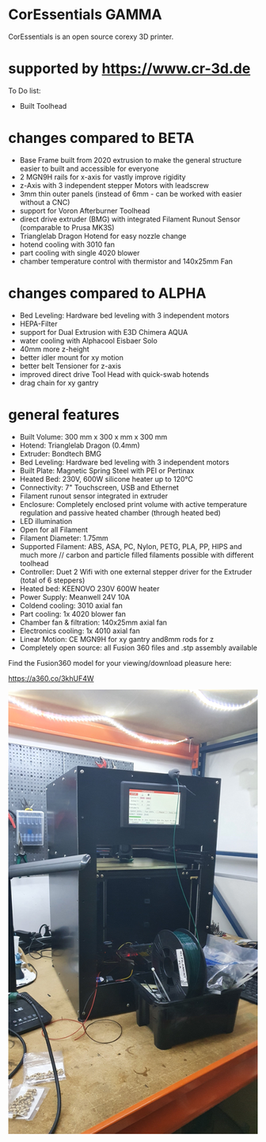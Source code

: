 # CorEssentials GAMMA
CorEssentials is an open source corexy 3D printer.

# supported by https://www.cr-3d.de

To Do list:
- Built Toolhead

# changes compared to BETA
- Base Frame built from 2020 extrusion to make the general structure easier to built and accessible for everyone
- 2 MGN9H rails for x-axis for vastly improve rigidity
- z-Axis with 3 independent stepper Motors with leadscrew
- 3mm thin outer panels (instead of 6mm - can be worked with easier without a CNC)
- support for Voron Afterburner Toolhead
- direct drive extruder (BMG) with integrated Filament Runout Sensor (comparable to Prusa MK3S)
- Trianglelab Dragon Hotend for easy nozzle change
- hotend cooling with 3010 fan
- part cooling with single 4020 blower
- chamber temperature control with thermistor and 140x25mm Fan

# changes compared to ALPHA
- Bed Leveling: Hardware bed leveling with 3 independent motors
- HEPA-Filter
- support for Dual Extrusion with E3D Chimera AQUA
- water cooling with Alphacool Eisbaer Solo
- 40mm more z-height
- better idler mount for xy motion
- better belt Tensioner for z-axis
- improved direct drive Tool Head with quick-swab hotends
- drag chain for xy gantry

# general features
- Built Volume: 300 mm x 300 x mm x 300 mm
- Hotend: Trianglelab Dragon (0.4mm)
- Extruder: Bondtech BMG
- Bed Leveling: Hardware bed leveling with 3 independent motors
- Built Plate: Magnetic Spring Steel with PEI or Pertinax
- Heated Bed: 230V, 600W silicone heater up to 120°C
- Connectivity: 7" Touchscreen, USB and Ethernet
- Filament runout sensor integrated in extruder
- Enclosure: Completely enclosed print volume with active temperature regulation and passive heated chamber (through heated bed)
- LED illumination
- Open for all Filament
- Filament Diameter: 1.75mm
- Supported Filament: ABS, ASA, PC, Nylon, PETG, PLA, PP, HIPS and much more // carbon and  particle filled filaments possible with different toolhead
- Controller: Duet 2 Wifi with one external stepper driver for the Extruder (total of 6 steppers)
- Heated bed: KEENOVO 230V 600W heater
- Power Supply: Meanwell 24V 10A 
- Coldend cooling: 3010 axial fan
- Part cooling: 1x 4020 blower fan
- Chamber fan & filtration: 140x25mm axial fan
- Electronics cooling: 1x 4010 axial fan
- Linear Motion: CE MGN9H for xy gantry and8mm rods for z
- Completely open source: all Fusion 360 files and .stp assembly available

Find the Fusion360 model for your viewing/download pleasure here:

https://a360.co/3khUF4W


![CorEssentials GAMMA](https://github.com/MacNite/CorEssentials/blob/gamma/pictures/20201111_194859.jpg?raw=true)
